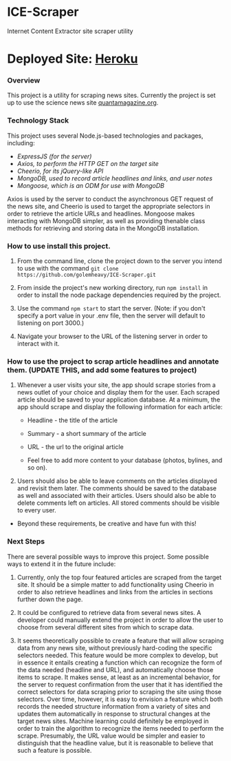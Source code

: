 # ICE-Scraper
Internet Content Extractor site scraper utility

# Deployed Site: [Heroku](https://ice-scraper.herokuapp.com/)
### Overview

This project is a utility for scraping news sites. Currently the project is set up to use the science news site [quantamagazine.org](https://www.quantamagazine.org/).

### Technology Stack

This project uses several Node.js-based technologies and packages, including:

* *ExpressJS (for the server)*
* *Axios, to perform the HTTP GET on the target site*
* *Cheerio, for its jQuery-like API*
* *MongoDB, used to record article headlines and links, and user notes*
* *Mongoose, which is an ODM for use with MongoDB*

Axios is used by the server to conduct the asynchronous GET request of the news site, and Cheerio is used to target the appropriate selectors in order to retrieve the article URLs and headlines. Mongoose makes interacting with MongoDB simpler, as well as providing thenable class methods for retrieving and storing data in the MongoDB installation.

### How to use install this project.

1. From the command line, clone the project down to the server you intend to use with the command `git clone https://github.com/golemheavy/ICE-Scraper.git`

2. From inside the project's new working directory, run `npm install` in order to install the node package dependencies required by the project.

3. Use the command `npm start` to start the server. (Note: if you don't specify a port value in your .env file, then the server will default to listening on port 3000.)

4. Navigate your browser to the URL of the listening server in order to interact with it.

### How to use the project to scrap article headlines and annotate them. (UPDATE THIS, and add some features to project)

  1. Whenever a user visits your site, the app should scrape stories from a news outlet of your choice and display them for the user. Each scraped article should be saved to your application database. At a minimum, the app should scrape and display the following information for each article:

     * Headline - the title of the article

     * Summary - a short summary of the article

     * URL - the url to the original article

     * Feel free to add more content to your database (photos, bylines, and so on).

  2. Users should also be able to leave comments on the articles displayed and revisit them later. The comments should be saved to the database as well and associated with their articles. Users should also be able to delete comments left on articles. All stored comments should be visible to every user.

* Beyond these requirements, be creative and have fun with this!

### Next Steps

There are several possible ways to improve this project. Some possible ways to extend it in the future include:

1. Currently, only the top four featured articles are scraped from the target site. It should be a simple matter to add functionality using Cheerio in order to also retrieve headlines and links from the articles in sections further down the page.

2. It could be configured to retrieve data from several news sites. A developer could manually extend the project in order to allow the user to choose from several different sites from which to scrape data.

3. It seems theoretically possible to create a feature that will allow scraping data from any news site, without previously hard-coding the specific selectors needed. This feature would be more complex to develop, but in essence it entails creating a function which can recognize the form of the data needed (headline and URL), and automatically choose those items to scrape. It makes sense, at least as an incremental behavior, for the server to request confirmation from the user that it has identified the correct selectors for data scraping prior to scraping the site using those selectors. Over time, however, it is easy to envision a feature which both records the needed structure information from a variety of sites and updates them automatically in response to structural changes at the target news sites. Machine learning could definitely be employed in order to train the algorithm to recognize the items needed to perform the scrape. Presumably, the URL value would be simpler and easier to distinguish that the headline value, but it is reasonable to believe that such a feature is possible.
